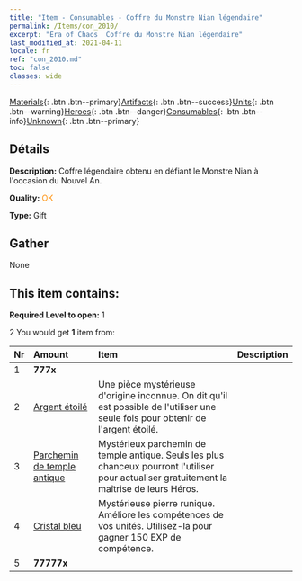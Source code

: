 ```yaml
---
title: "Item - Consumables - Coffre du Monstre Nian légendaire"
permalink: /Items/con_2010/
excerpt: "Era of Chaos  Coffre du Monstre Nian légendaire"
last_modified_at: 2021-04-11
locale: fr
ref: "con_2010.md"
toc: false
classes: wide
---
```

 [Materials](/fr/Items/){: .btn .btn--primary}[Artifacts](/fr/Items/Artifacts/){: .btn .btn--success}[Units](/fr/Items/Units/){: .btn .btn--warning}[Heroes](/fr/Items/Heroes/){: .btn .btn--danger}[Consumables](/fr/Items/Consumables/){: .btn .btn--info}[Unknown](/fr/Items/Unknown/){: .btn .btn--primary}

## Détails
 **Description:** Coffre légendaire obtenu en défiant le Monstre Nian à l'occasion du Nouvel An.

 **Quality:** <span style="color: #FF8C00">OK</span>

 **Type:** Gift

## Gather

  None

## This item contains:

 **Required Level to open:** 1

 2 You would get **1** item  from:

  | Nr | Amount |     Item    | Description |
  |:---|:-------|:------------|:-----------:|
  | 1 |  **777x** | <i class="fas fa-gem"/> |  | 
  | 2 | [Argent étoilé](/fr/Items/con_969/) | Une pièce mystérieuse d'origine inconnue. On dit qu'il est possible de l'utiliser une seule fois pour obtenir de l'argent étoilé. | 
  | 3 | [Parchemin de temple antique](/fr/Items/con_697/) | Mystérieux parchemin de temple antique. Seuls les plus chanceux pourront l'utiliser pour actualiser gratuitement la maîtrise de leurs Héros. | 
  | 4 | [Cristal bleu](/fr/Items/con_716/) | Mystérieuse pierre runique. Améliore les compétences de vos unités. Utilisez-la pour gagner 150 EXP de compétence. | 
  | 5 |  **77777x** | <i class="fas fa-coins"/> |  | 
